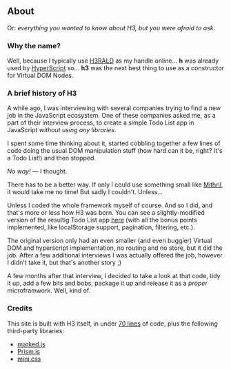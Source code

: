 ## About

Or: _everything you wanted to know about H3, but you were afraid to ask_.

### Why the name?

Well, because I typically use [H3RALD](https://h3rald.com) as my handle online... **h** was already used by [HyperScript](https://github.com/hyperhype/hyperscript) so... **h3** was the next best thing to use as a constructor for Virtual DOM Nodes.

### A brief history of H3

A while ago, I was interviewing with several companies trying to find a new job in the JavaScript ecosystem. One of these companies asked me, as a part of their interview process, to create a simple Todo List app in JavaScript *without using any libraries*.

I spent some time thinking about it, started cobbling together a few lines of code doing the usual DOM manipulation stuff (how hard can it be, right? It's a Todo List!) and then stopped. 

_No way!_ &mdash; I thought.

There has to be a better way. If only I could use something small like [Mithril](https://mithril.js.org), it would take me no time! But sadly I couldn't. Unless...

Unless I coded the whole framework myself of course. And so I did, and that's more or less how H3 was born. You can see a slightly-modified version of the resultig Todo List app [here](https://h3.js.org/example/index.html) (with all the bonus points implemented, like localStorage support, pagination, filtering, etc.).

The original version only had an even smaller (and even buggier) Virtual DOM and hyperscript implementation, no routing and no store, but it did the job. After a few additional interviews I was actually offered the job, however I didn't take it, but that's another story ;)

A few months after that interview, I decided to take a look at that code, tidy it up, add a few bits and bobs, package it up and release it as a *proper* microframwork. Well, kind of.

### Credits

This site is built with H3 itself, in under [70 lines](https://github.com/h3rald/h3/blob/master/docs/js/app.js) of code, plus the following third-party libraries:

* [marked.js](https://marked.js.org/#/README.md#README.md)
* [Prism.js](https://prismjs.com/)
* [mini.css](https://minicss.org/)